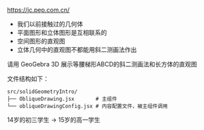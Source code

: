https://jc.pep.com.cn/

- 我们以前接触过的几何体
- 平面图形和立体图形是互相联系的
- 空间图形的直观图
- 立体几何中的直观图不都能用斜二测画法作出

请用 GeoGebra 3D 展示等腰梯形ABCD的斜二测画法和长方体的直观图

文件结构如下：

```
src/solidGeometryIntro/
├── ObliqueDrawing.jsx       # 主组件
└── obliqueDrawingConfig.jsx # 内容配置文件，被主组件调用
```

14岁的初三学生 → 15岁的高一学生
